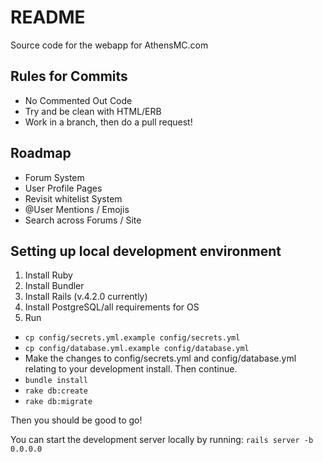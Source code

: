# README
Source code for the webapp for AthensMC.com

## Rules for Commits
* No Commented Out Code
* Try and be clean with HTML/ERB
* Work in a branch, then do a pull request!

## Roadmap
* Forum System
* User Profile Pages
* Revisit whitelist System
* @User Mentions / Emojis
* Search across Forums / Site

## Setting up local development environment
1. Install Ruby
2. Install Bundler
3. Install Rails (v.4.2.0 currently)
4. Install PostgreSQL/all requirements for OS
5. Run
  * `cp config/secrets.yml.example config/secrets.yml`
  * `cp config/database.yml.example config/database.yml`
  * Make the changes to config/secrets.yml and config/database.yml relating to your development install. Then continue.
  * `bundle install`
  * `rake db:create`
  * `rake db:migrate`

Then you should be good to go!

You can start the development server locally by running:
`rails server -b 0.0.0.0`

